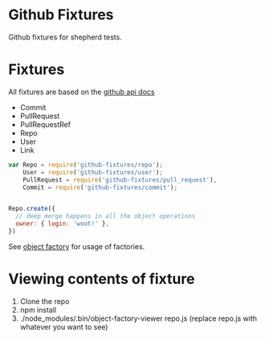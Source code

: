 # Github Fixtures

Github fixtures for shepherd tests.

# Fixtures

All fixtures are based on the [github api docs](http://developer.github.com/v3/)

  - Commit
  - PullRequest
  - PullRequestRef
  - Repo
  - User
  - Link

```js
var Repo = require('github-fixtures/repo');
    User = require('github-fixtures/user');
    PullRequest = require('github-fixtures/pull_request'),
    Commit = require('github-fixtures/commit');


Repo.create({
  // deep merge happens in all the object operations
  owner: { login: 'woot!' },
})
```

See [object
factory](https://github.com/lightsofapollo/object-factory)
for usage of factories.

# Viewing contents of fixture

1. Clone the repo
2. npm install
3. ./node_modules/.bin/object-factory-viewer repo.js
   (replace repo.js with whatever you want to see)
